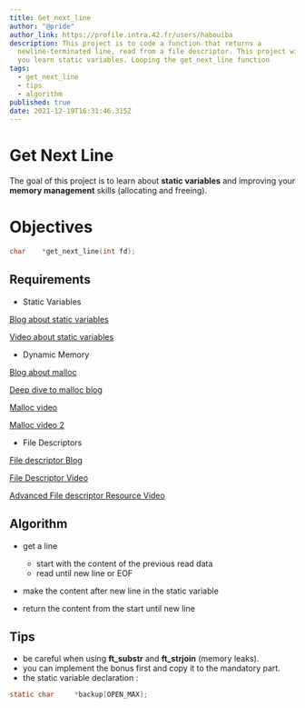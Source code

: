 ```yaml
---
title: Get_next_line
author: "@pride"
author_link: https://profile.intra.42.fr/users/habouiba
description: This project is to code a function that returns a
  newline-terminated line, read from a file descriptor. This project will help
  you learn static variables. Looping the get_next_line function
tags:
  - get_next_line
  - tips
  - algorithm
published: true
date: 2021-12-19T16:31:46.315Z
---
```

# Get Next Line

The goal of this project is to learn about **static variables** and improving
your **memory management** skills (allocating and freeing).

# Objectives

```c
char	*get_next_line(int fd);
```

## Requirements

* Static Variables

[Blog about static variables](https://www.c-programming-simple-steps.com/static-keyword-in-c.html)

[Video about static variables](https://www.youtube.com/watch?v=OngGUoENgWo)

* Dynamic Memory

[Blog about malloc](https://www.programiz.com/c-programming/c-dynamic-memory-allocation)

[Deep dive to malloc blog](https://danluu.com/malloc-tutorial/)

[Malloc video](https://www.youtube.com/watch?v=yFboyOwk2oM)
  	 
[Malloc video 2](https://www.youtube.com/watch?v=SuBch2MZpZM)
  	 
* File Descriptors

[File descriptor Blog](https://www.computerhope.com/jargon/f/file-descriptor.htm)
  	 
[File Descriptor Video](https://www.youtube.com/watch?v=BQJBe4IbsvQ)
  	 
[Advanced File descriptor Resource Video](https://www.youtube.com/watch?v=h5A1OQjuCqk&t=1s)
  	 

## Algorithm

* get a line

  * start with the content of the previous read data
  * read until new line or EOF
* make the content after new line in the static variable
* return the content from the start until new line
  	

## Tips

* be careful when using **ft_substr** and  **ft_strjoin** (memory leaks).
* you can implement the bonus first and copy it to the mandatory part.
* the static variable declaration : 

```c
static char		*backup[OPEN_MAX];
```